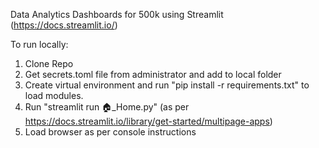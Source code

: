 Data Analytics Dashboards for 500k using Streamlit (https://docs.streamlit.io/)

To run locally:

1. Clone Repo
2. Get secrets.toml file from administrator and add to local folder
3. Create virtual environment and run "pip install -r requirements.txt" to load modules.
4. Run "streamlit run 🏠_Home.py" (as per https://docs.streamlit.io/library/get-started/multipage-apps)
5. Load browser as per console instructions
